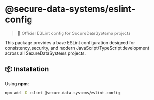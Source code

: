 # @secure-data-systems/eslint-config

> 🔐 Official ESLint config for SecureDataSystems projects

This package provides a base ESLint configuration designed for consistency, security, and modern JavaScript/TypeScript development across all SecureDataSystems projects.

## 📦 Installation

Using **npm**:

```bash
npm add -D eslint @secure-data-systems/eslint-config
```
